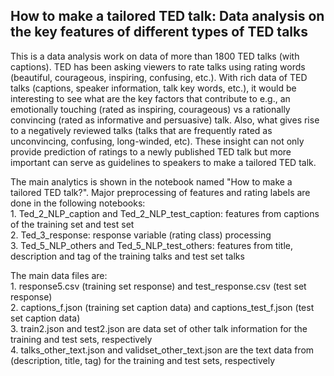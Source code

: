 ## How to make a tailored TED talk: Data analysis on the key features of different types of TED talks

This is a data analysis work on data of more than 1800 TED talks (with captions). TED has been asking viewers to rate talks using rating words (beautiful, courageous, inspiring, confusing, etc.). With rich data of TED talks (captions, speaker information, talk key words, etc.), it would be interesting to see what are the key factors that contribute to e.g., an emotionally touching (rated as inspiring, courageous) vs a rationally convincing (rated as informative and persuasive) talk. Also, what gives rise to a negatively reviewed talks (talks that are frequently rated as unconvincing, confusing, long-winded, etc). These insight can not only provide prediction of ratings to a newly published TED talk but more important can serve as guidelines to speakers to make a tailored TED talk. 

The main analytics is shown in the notebook named "How to make a tailored TED talk?". Major preprocessing of features and rating labels are done in the following notebooks:  
	  	1. Ted_2_NLP_caption and Ted_2_NLP_test_caption: features from captions of the training set and test set  
	  	2. Ted_3_response: response variable (rating class) processing  
	  	3. Ted_5_NLP_others and Ted_5_NLP_test_others: features from title, description and tag of the training talks and test set talks

The main data files are:  
	  	1. response5.csv (training set response) and test_response.csv (test set response)  
	  	2. captions_f.json (training set caption data) and captions_test_f.json (test set caption data)  
	  	3. train2.json and test2.json are data set of other talk information for the training and test sets, respectively  
	  	4. talks_other_text.json and validset_other_text.json are the text data from (description, title, tag) for the training and test sets, respectively
